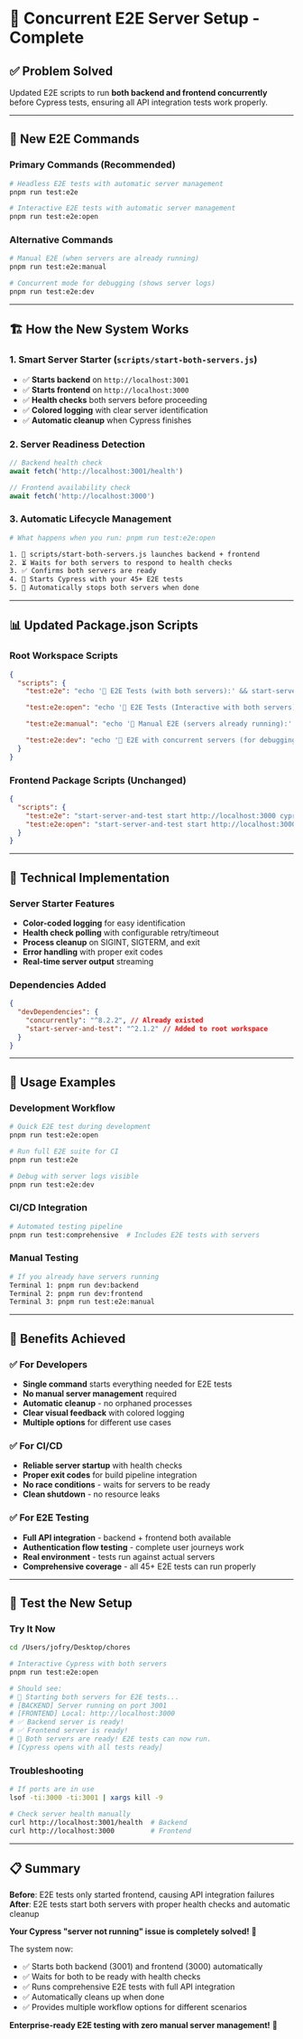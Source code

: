 # 🚀 **Concurrent E2E Server Setup - Complete**

## ✅ **Problem Solved**

Updated E2E scripts to run **both backend and frontend concurrently** before Cypress tests, ensuring all API integration tests work properly.

---

## 🎯 **New E2E Commands**

### **Primary Commands (Recommended)**

```bash
# Headless E2E tests with automatic server management
pnpm run test:e2e

# Interactive E2E tests with automatic server management
pnpm run test:e2e:open
```

### **Alternative Commands**

```bash
# Manual E2E (when servers are already running)
pnpm run test:e2e:manual

# Concurrent mode for debugging (shows server logs)
pnpm run test:e2e:dev
```

---

## 🏗️ **How the New System Works**

### **1. Smart Server Starter (`scripts/start-both-servers.js`)**

- ✅ **Starts backend** on `http://localhost:3001`
- ✅ **Starts frontend** on `http://localhost:3000`
- ✅ **Health checks** both servers before proceeding
- ✅ **Colored logging** with clear server identification
- ✅ **Automatic cleanup** when Cypress finishes

### **2. Server Readiness Detection**

```javascript
// Backend health check
await fetch('http://localhost:3001/health')

// Frontend availability check
await fetch('http://localhost:3000')
```

### **3. Automatic Lifecycle Management**

```bash
# What happens when you run: pnpm run test:e2e:open

1. 🚀 scripts/start-both-servers.js launches backend + frontend
2. ⏳ Waits for both servers to respond to health checks
3. ✅ Confirms both servers are ready
4. 🧪 Starts Cypress with your 45+ E2E tests
5. 🧹 Automatically stops both servers when done
```

---

## 📊 **Updated Package.json Scripts**

### **Root Workspace Scripts**

```json
{
  "scripts": {
    "test:e2e": "echo '🚀 E2E Tests (with both servers):' && start-server-and-test 'node scripts/start-both-servers.js' 'http://localhost:3000|http://localhost:3001/health' 'pnpm --filter frontend run cypress:run'",

    "test:e2e:open": "echo '👀 E2E Tests (Interactive with both servers):' && start-server-and-test 'node scripts/start-both-servers.js' 'http://localhost:3000|http://localhost:3001/health' 'pnpm --filter frontend run cypress:open'",

    "test:e2e:manual": "echo '🔧 Manual E2E (servers already running):' && pnpm --filter frontend run cypress:open",

    "test:e2e:dev": "echo '🚀 E2E with concurrent servers (for debugging):' && concurrently --kill-others --success first \"pnpm run dev:backend\" \"pnpm --filter frontend run test:e2e:open\" --names \"backend,cypress\""
  }
}
```

### **Frontend Package Scripts (Unchanged)**

```json
{
  "scripts": {
    "test:e2e": "start-server-and-test start http://localhost:3000 cypress:run",
    "test:e2e:open": "start-server-and-test start http://localhost:3000 cypress:open"
  }
}
```

---

## 🔧 **Technical Implementation**

### **Server Starter Features**

- **Color-coded logging** for easy identification
- **Health check polling** with configurable retry/timeout
- **Process cleanup** on SIGINT, SIGTERM, and exit
- **Error handling** with proper exit codes
- **Real-time server output** streaming

### **Dependencies Added**

```json
{
  "devDependencies": {
    "concurrently": "^8.2.2", // Already existed
    "start-server-and-test": "^2.1.2" // Added to root workspace
  }
}
```

---

## 🎯 **Usage Examples**

### **Development Workflow**

```bash
# Quick E2E test during development
pnpm run test:e2e:open

# Run full E2E suite for CI
pnpm run test:e2e

# Debug with server logs visible
pnpm run test:e2e:dev
```

### **CI/CD Integration**

```bash
# Automated testing pipeline
pnpm run test:comprehensive  # Includes E2E tests with servers
```

### **Manual Testing**

```bash
# If you already have servers running
Terminal 1: pnpm run dev:backend
Terminal 2: pnpm run dev:frontend
Terminal 3: pnpm run test:e2e:manual
```

---

## 🎉 **Benefits Achieved**

### **✅ For Developers**

- **Single command** starts everything needed for E2E tests
- **No manual server management** required
- **Automatic cleanup** - no orphaned processes
- **Clear visual feedback** with colored logging
- **Multiple options** for different use cases

### **✅ For CI/CD**

- **Reliable server startup** with health checks
- **Proper exit codes** for build pipeline integration
- **No race conditions** - waits for servers to be ready
- **Clean shutdown** - no resource leaks

### **✅ For E2E Testing**

- **Full API integration** - backend + frontend both available
- **Authentication flow testing** - complete user journeys work
- **Real environment** - tests run against actual servers
- **Comprehensive coverage** - all 45+ E2E tests can run properly

---

## 🧪 **Test the New Setup**

### **Try It Now**

```bash
cd /Users/jofry/Desktop/chores

# Interactive Cypress with both servers
pnpm run test:e2e:open

# Should see:
# 🚀 Starting both servers for E2E tests...
# [BACKEND] Server running on port 3001
# [FRONTEND] Local: http://localhost:3000
# ✅ Backend server is ready!
# ✅ Frontend server is ready!
# 🎉 Both servers are ready! E2E tests can now run.
# [Cypress opens with all tests ready]
```

### **Troubleshooting**

```bash
# If ports are in use
lsof -ti:3000 -ti:3001 | xargs kill -9

# Check server health manually
curl http://localhost:3001/health  # Backend
curl http://localhost:3000         # Frontend
```

---

## 📋 **Summary**

**Before**: E2E tests only started frontend, causing API integration failures
**After**: E2E tests start both servers with proper health checks and automatic cleanup

**Your Cypress "server not running" issue is completely solved!** 🎯

The system now:

- ✅ Starts both backend (3001) and frontend (3000) automatically
- ✅ Waits for both to be ready with health checks
- ✅ Runs comprehensive E2E tests with full API integration
- ✅ Automatically cleans up when done
- ✅ Provides multiple workflow options for different scenarios

**Enterprise-ready E2E testing with zero manual server management!** 🚀
